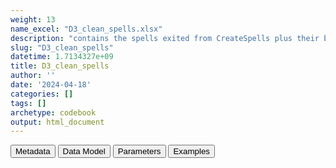 ```yaml
---
weight: 13
name_excel: "D3_clean_spells.xlsx"
description: "contains the spells exited from CreateSpells plus their binary variables that are to be used for cleaning purposes version; spells that fall outside the interval between birth and death are cut, and op_start_date that start before the baby is 60 days are recasted to birth (to be checked with DAPs)"
slug: "D3_clean_spells"
datetime: 1.7134327e+09
title: D3_clean_spells
author: ''
date: '2024-04-18'
categories: []
tags: []
archetype: codebook
output: html_document
---
```


<script src="/rmarkdown-libs/core-js/shim.min.js"></script>
<script src="/rmarkdown-libs/react/react.min.js"></script>
<script src="/rmarkdown-libs/react/react-dom.min.js"></script>
<script src="/rmarkdown-libs/reactwidget/react-tools.js"></script>
<script src="/rmarkdown-libs/htmlwidgets/htmlwidgets.js"></script>
<link href="/rmarkdown-libs/reactable/reactable.css" rel="stylesheet" />
<script src="/rmarkdown-libs/reactable-binding/reactable.js"></script>
<div class="tab">
<button class="tablinks" onclick="openCity(event, &#39;Metadata&#39;)" id="defaultOpen">Metadata</button>
<button class="tablinks" onclick="openCity(event, &#39;Data Model&#39;)">Data Model</button>
<button class="tablinks" onclick="openCity(event, &#39;Parameters&#39;)">Parameters</button>
<button class="tablinks" onclick="openCity(event, &#39;Examples&#39;)">Examples</button>
</div>
<div id="Metadata" class="tabcontent">
<div id="htmlwidget-1" class="reactable html-widget" style="width:auto;height:600px;"></div>
<script type="application/json" data-for="htmlwidget-1">{"x":{"tag":{"name":"Reactable","attribs":{"data":{"medatata_name":["Name of the dataset","Content of the dataset","Unit of observation","Dataset where the list of UoOs is fully listed and with 1 record per UoO","How many observations per UoO","Variables capturing the UoO","Primary key","Parameters",null,null,null,null,null,null,null,null,null,null,null,null],"metadata_content":["D3_clean_spells","contains the spells exited from CreateSpells plus their binary variables that are to be used for cleaning purposes version; spells that fall outside the interval between birth and death are cut, and op_start_date that start before the baby is 60 days are recasted to birth (to be checked with DAPs)","a spell in the output of CreateSpells","D3_output_spells_category","1","person_id op_meaning","person_id op_meaning num_spell",null,null,null,null,null,null,null,null,null,null,null,null,null]},"columns":[{"id":"medatata_name","name":"medatata_name","type":"character"},{"id":"metadata_content","name":"metadata_content","type":"character"}],"sortable":false,"searchable":true,"pagination":false,"highlight":true,"bordered":true,"striped":true,"style":{"maxWidth":1800},"height":"600px","dataKey":"ad9703e88e722303d5f87f0f24aee43b"},"children":[]},"class":"reactR_markup"},"evals":[],"jsHooks":[]}</script>
</div>
<div id="Data Model" class="tabcontent">
<div id="htmlwidget-2" class="reactable html-widget" style="width:auto;height:600px;"></div>
<script type="application/json" data-for="htmlwidget-2">{"x":{"tag":{"name":"Reactable","attribs":{"data":{"VarName":["person_id","birth_date","death_date","entry_spell_category","exit_spell_category","op_meaning","num_spell","op_start_date_cleaned","op_end_date_cleaned","starts_at_birth","starts_after_ending","no_overlap_study_period","less_than_365_days_and_not_starts_at_birth","spell_without_vax1","has_vax1_before_365_days","is_the_study_spell",null,null,null,null],"Description":["unique person identifier",null,null,null,null,null,"ordinal number of the spell of the person",null,null,null,null,null,null,null,null,null,null,null,null,null],"Format":["character","date","date","date","date","categorical","integer","binary","binary","binary","binary","binary","binary","binary","binary","binary",null,null,null,null],"Vocabulary":[null,null,null,null,null,null,null,"0 = op_start_date != entry_spell_category\r\n1 = op_start_date == entry_spell_category","0 = op_end_date != exit_spell_category\r\n1 = op_end_date == exit_spell_category","0 = op_start_date > birth_date\r\n1 = op_start_date == birth_date","0 = op_start_date <= op_end_date\r\n1 = op_start_date > op_end_date","exit_spell_category < study_start or entry_spell_category > study_end","1 = the spell is long <= 365 days and starts_at_birth == 0\r\n0 = otherwise","1 = spell does not contain vax1\r\n0 = otherwise","1 = the spell has <= 365 days of lookback before vax1\r\n0 = otherwise","1 = starts_after_ending == 0 & no_overlap_study_period == 0 & (has_vax1_before_365_days == 0 | (all_spells_not_including_vax1_or_before_365_days & less_than_365_days_and_not_starts_at_birth))\r\n0 = otherwise",null,null,null,null],"Parameters":[null,null,null,null,null,null,null,null,null,null,null,null,null,null,null,null,null,null,null,null],"Notes and examples":["from CDM PERSONS","from D3_persons","from D3_persons","from D3_output_spells_category","from D3_output_spells_category","from D3_output_spells_category","from D3_output_spells_category","if birth_date > entry_spell_category then max(entry_spell_category, birth_date) \r\n\r\nelse if birth_date < op_start_date - 60 then birth_date (datasource-specific???) \r\n\r\nelse entry_spell_category\r\n","min(exit_spell_category, death_date)",null,"spells having this variable = 1 must be discrded",null,null,null,null,"for each person there is only 1 spell having this variable == 1",null,null,null,null],"Source tables and variables":[null,null,null,null,null,null,null,null,null,null,null,null,null,null,null,null,null,null,null,null],"Retrieved":["yes","yes","yes","ys","yes","yes","yes",null,null,null,null,null,null,null,null,null,null,null,null,null],"Calculated":[null,null,null,null,null,null,null,"yes","yes","yes","yes","yes","yes","yes","yes","yes",null,null,null,null],"Algorithm_id":[null,null,null,null,null,null,null,null,null,null,null,null,null,null,null,null,null,null,null,null],"Rule":[null,null,null,null,null,null,null,"see Vocabulary","see Vocabulary","see Vocabulary","see Vocabulary","see Vocabulary","see Vocabulary","see Vocabulary","see Vocabulary","see Vocabulary",null,null,null,null]},"columns":[{"id":"VarName","name":"VarName","type":"character"},{"id":"Description","name":"Description","type":"character"},{"id":"Format","name":"Format","type":"character"},{"id":"Vocabulary","name":"Vocabulary","type":"character"},{"id":"Parameters","name":"Parameters","type":"logical"},{"id":"Notes and examples","name":"Notes and examples","type":"character"},{"id":"Source tables and variables","name":"Source tables and variables","type":"logical"},{"id":"Retrieved","name":"Retrieved","type":"character"},{"id":"Calculated","name":"Calculated","type":"character"},{"id":"Algorithm_id","name":"Algorithm_id","type":"logical"},{"id":"Rule","name":"Rule","type":"character"}],"sortable":false,"searchable":true,"pagination":false,"highlight":true,"bordered":true,"striped":true,"style":{"maxWidth":1800},"height":"600px","dataKey":"6d02193e931632035d3fdb978db7ead7"},"children":[]},"class":"reactR_markup"},"evals":[],"jsHooks":[]}</script>
</div>
<div id="Parameters" class="tabcontent">
<div id="htmlwidget-3" class="reactable html-widget" style="width:auto;height:600px;"></div>
<script type="application/json" data-for="htmlwidget-3">{"x":{"tag":{"name":"Reactable","attribs":{"data":{"parameter in the variable name":[null,null,null,null,null,null,null,null,null,null,null,null,null,null,null,null,null,null,null,null],"values":[null,null,null,null,null,null,null,null,null,null,null,null,null,null,null,null,null,null,null,null],"name of macro":[null,null,null,null,null,null,null,null,null,null,null,null,null,null,null,null,null,null,null,null]},"columns":[{"id":"parameter in the variable name","name":"parameter in the variable name","type":"logical"},{"id":"values","name":"values","type":"logical"},{"id":"name of macro","name":"name of macro","type":"logical"}],"sortable":false,"searchable":true,"pagination":false,"highlight":true,"bordered":true,"striped":true,"style":{"maxWidth":1800},"height":"600px","dataKey":"f545894952d01490ab535e7af1d88bc2"},"children":[]},"class":"reactR_markup"},"evals":[],"jsHooks":[]}</script>
</div>
<div id="Examples" class="tabcontent">
<div id="htmlwidget-4" class="reactable html-widget" style="width:auto;height:600px;"></div>
<script type="application/json" data-for="htmlwidget-4">{"x":{"tag":{"name":"Reactable","attribs":{"data":{"person_id":["P001","P002","P002","P003","P004","P005","P006","P007","P007","P008","P009","P009","P010","P011","P011","P012","P013","P014","P015","P016"],"birth_date":["24852","35796","35796","35332","16053","42557","43651","42527","42527","33123","27983","27983","25207","32466","32466","1899-04-18","25596","15639","23450","34171"],"death_date":[null,null,null,null,null,null,null,null,null,null,null,null,null,null,null,null,null,null,null,null],"entry_spell_category_crude":["1997-10-22T00:00:00Z","2016-12-08T00:00:00Z","2018-10-29T00:00:00Z","2006-12-18T00:00:00Z","1983-04-02T00:00:00Z","2016-08-14T00:00:00Z","2019-12-06T00:00:00Z","2016-06-02T00:00:00Z","2017-07-13T00:00:00Z","1990-09-07T00:00:00Z","1980-06-02T00:00:00Z","2020-12-15T00:00:00Z","1989-10-01T00:00:00Z","2017-07-30T00:00:00Z","2020-07-09T00:00:00Z","2021-05-13T00:00:00Z","1984-08-07T00:00:00Z","2006-11-19T00:00:00Z","2007-06-12T00:00:00Z","2007-06-28T00:00:00Z"],"exit_spell_category_crude":["9999-12-31T00:00:00Z","2018-02-08T00:00:00Z","2021-06-02T00:00:00Z","9999-12-31T00:00:00Z","9999-12-31T00:00:00Z","9999-12-31T00:00:00Z","9999-12-31T00:00:00Z","2016-11-16T00:00:00Z","9999-12-31T00:00:00Z","9999-12-31T00:00:00Z","2016-02-26T00:00:00Z","9999-12-31T00:00:00Z","9999-12-31T00:00:00Z","2019-03-01T00:00:00Z","2021-09-13T00:00:00Z","9999-12-31T00:00:00Z","9999-12-31T00:00:00Z","9999-12-31T00:00:00Z","9999-12-31T00:00:00Z","9999-12-31T00:00:00Z"],"op_meaning":["meaningsHOSP","meaningsHOSP","meaningsHOSP","meaningsHOSP","meaningsHOSP","meaningsHOSP","meaningsHOSP","meaningsHOSP","meaningsHOSP","meaningsHOSP","meaningsHOSP","meaningsHOSP","meaningsHOSP","meaningsHOSP","meaningsHOSP","meaningsHOSP","meaningsHOSP","meaningsHOSP","meaningsHOSP","meaningsHOSP"],"num_spell":[1,1,2,1,1,1,1,1,2,1,1,2,1,1,2,1,1,1,1,1],"entry_spell_category":["1997-10-22T00:00:00Z","2016-12-08T00:00:00Z","2018-10-29T00:00:00Z","2006-12-18T00:00:00Z","1983-04-02T00:00:00Z","2016-07-06T00:00:00Z","2019-12-06T00:00:00Z","2016-06-06T00:00:00Z","2017-07-13T00:00:00Z","1990-09-07T00:00:00Z","1980-06-02T00:00:00Z","2020-12-15T00:00:00Z","1989-10-01T00:00:00Z","2017-07-30T00:00:00Z","2020-07-09T00:00:00Z","2021-05-13T00:00:00Z","1984-08-07T00:00:00Z","2006-11-19T00:00:00Z","2007-06-12T00:00:00Z","2007-06-28T00:00:00Z"],"exit_spell_category":["9999-12-31T00:00:00Z","2018-02-08T00:00:00Z","2021-06-02T00:00:00Z","9999-12-31T00:00:00Z","9999-12-31T00:00:00Z","9999-12-31T00:00:00Z","9999-12-31T00:00:00Z","2016-11-16T00:00:00Z","9999-12-31T00:00:00Z","9999-12-31T00:00:00Z","2016-02-26T00:00:00Z","9999-12-31T00:00:00Z","9999-12-31T00:00:00Z","2019-03-01T00:00:00Z","2021-09-13T00:00:00Z","9999-12-31T00:00:00Z","9999-12-31T00:00:00Z","9999-12-31T00:00:00Z","9999-12-31T00:00:00Z","9999-12-31T00:00:00Z"],"op_start_date_cleaned":[1,1,1,1,1,0,1,0,1,1,1,1,1,1,1,1,1,1,1,1],"op_end_date_cleaned":[1,1,1,1,1,1,1,1,1,1,1,1,1,1,1,1,1,1,1,1],"starts_at_birth":[0,0,0,0,0,1,0,1,0,1,0,0,0,0,0,0,0,0,0,0],"starts_after_ending":[0,0,0,0,0,0,0,0,0,0,0,0,0,0,0,0,0,0,0,0],"no_overlap_study_period":[0,1,0,0,0,0,0,1,0,0,1,0,0,0,0,0,0,0,0,0],"less_than_365_days_and_not_starts_at_birth":[0,0,0,0,0,0,0,0,0,0,0,1,0,0,1,1,0,0,0,0],"spell_without_vax1":[0,1,1,0,0,1,1,1,1,0,1,1,0,1,1,1,0,0,0,0],"has_vax1_before_365_days":[0,0,0,0,0,0,0,0,0,0,0,0,0,0,0,0,0,0,0,0],"is_the_study_spell":[1,0,1,1,1,1,1,0,1,1,0,0,1,1,0,0,1,1,1,1]},"columns":[{"id":"person_id","name":"person_id","type":"character"},{"id":"birth_date","name":"birth_date","type":"character"},{"id":"death_date","name":"death_date","type":"Date"},{"id":"entry_spell_category_crude","name":"entry_spell_category_crude","type":"Date"},{"id":"exit_spell_category_crude","name":"exit_spell_category_crude","type":"Date"},{"id":"op_meaning","name":"op_meaning","type":"character"},{"id":"num_spell","name":"num_spell","type":"numeric"},{"id":"entry_spell_category","name":"entry_spell_category","type":"Date"},{"id":"exit_spell_category","name":"exit_spell_category","type":"Date"},{"id":"op_start_date_cleaned","name":"op_start_date_cleaned","type":"numeric"},{"id":"op_end_date_cleaned","name":"op_end_date_cleaned","type":"numeric"},{"id":"starts_at_birth","name":"starts_at_birth","type":"numeric"},{"id":"starts_after_ending","name":"starts_after_ending","type":"numeric"},{"id":"no_overlap_study_period","name":"no_overlap_study_period","type":"numeric"},{"id":"less_than_365_days_and_not_starts_at_birth","name":"less_than_365_days_and_not_starts_at_birth","type":"numeric"},{"id":"spell_without_vax1","name":"spell_without_vax1","type":"numeric"},{"id":"has_vax1_before_365_days","name":"has_vax1_before_365_days","type":"numeric"},{"id":"is_the_study_spell","name":"is_the_study_spell","type":"numeric"}],"sortable":false,"searchable":true,"pagination":false,"highlight":true,"bordered":true,"striped":true,"style":{"maxWidth":1800},"height":"600px","dataKey":"edf5632d9b2acbd5bc780fe70a9114a2"},"children":[]},"class":"reactR_markup"},"evals":[],"jsHooks":[]}</script>
</div>

